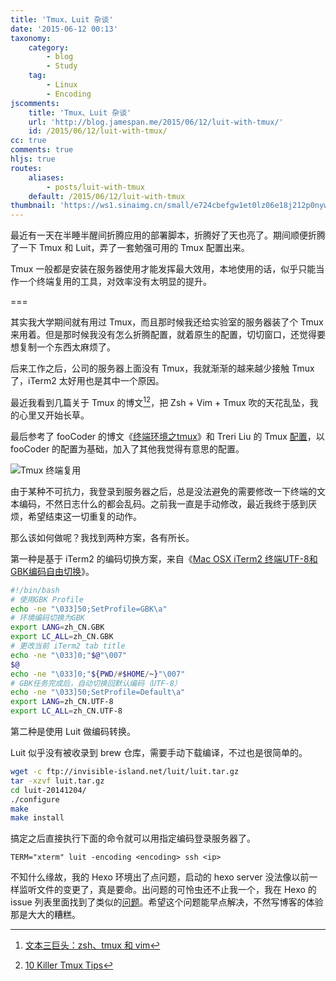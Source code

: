 ```yaml
---
title: 'Tmux、Luit 杂谈'
date: '2015-06-12 00:13'
taxonomy:
    category:
        - blog
        - Study
    tag:
        - Linux
        - Encoding
jscomments:
    title: 'Tmux、Luit 杂谈'
    url: 'http://blog.jamespan.me/2015/06/12/luit-with-tmux/'
    id: /2015/06/12/luit-with-tmux/
cc: true
comments: true
hljs: true
routes:
    aliases:
        - posts/luit-with-tmux
    default: /2015/06/12/luit-with-tmux
thumbnail: 'https://ws1.sinaimg.cn/small/e724cbefgw1et0lz06e18j212p0nywk0.jpg'
---
```


最近有一天在半睡半醒间折腾应用的部署脚本，折腾好了天也亮了。期间顺便折腾了一下 Tmux 和 Luit，弄了一套勉强可用的 Tmux 配置出来。

Tmux 一般都是安装在服务器使用才能发挥最大效用，本地使用的话，似乎只能当作一个终端复用的工具，对效率没有太明显的提升。

===

其实我大学期间就有用过 Tmux，而且那时候我还给实验室的服务器装了个 Tmux 来用着。但是那时候我没有怎么折腾配置，就着原生的配置，切切窗口，还觉得要想复制一个东西太麻烦了。

后来工作之后，公司的服务器上面没有 Tmux，我就渐渐的越来越少接触 Tmux 了，iTerm2 太好用也是其中一个原因。

最近我看到几篇关于 Tmux 的博文[^1][^2]，把 Zsh + Vim + Tmux 吹的天花乱坠，我的心里又开始长草。

[^1]: [文本三巨头：zsh、tmux 和 vim][2]
[^2]: [10 Killer Tmux Tips][5]

最后参考了 fooCoder 的博文《[终端环境之tmux][3]》和 Treri Liu 的 Tmux [配置][4]，以 fooCoder 的配置为基础，加入了其他我觉得有意思的配置。

![Tmux 终端复用](https://ws1.sinaimg.cn/large/e724cbefgw1et0lz06e18j212p0nywk0.jpg)

由于某种不可抗力，我登录到服务器之后，总是没法避免的需要修改一下终端的文本编码，不然日志什么的都会乱码。之前我一直是手动修改，最近我终于感到厌烦，希望结束这一切重复的动作。

那么该如何做呢？我找到两种方案，各有所长。

第一种是基于 iTerm2 的编码切换方案，来自《[Mac OSX iTerm2 终端UTF-8和GBK编码自由切换][6]》。

```bash
#!/bin/bash
# 使用GBK Profile
echo -ne "\033]50;SetProfile=GBK\a"
# 环境编码切换为GBK
export LANG=zh_CN.GBK
export LC_ALL=zh_CN.GBK
# 更改当前 iTerm2 tab title
echo -ne "\033]0;"$@"\007"
$@
echo -ne "\033]0;"${PWD/#$HOME/~}"\007"
# GBK任务完成后，自动切换回默认编码（UTF-8）
echo -ne "\033]50;SetProfile=Default\a"
export LANG=zh_CN.UTF-8
export LC_ALL=zh_CN.UTF-8
```

第二种是使用 Luit 做编码转换。

Luit 似乎没有被收录到 brew 仓库，需要手动下载编译，不过也是很简单的。

```bash
wget -c ftp://invisible-island.net/luit/luit.tar.gz
tar -xzvf luit.tar.gz
cd luit-20141204/
./configure
make
make install
```

搞定之后直接执行下面的命令就可以用指定编码登录服务器了。

```
TERM="xterm" luit -encoding <encoding> ssh <ip>
```

不知什么缘故，我的 Hexo 环境出了点问题，启动的 hexo server 没法像以前一样监听文件的变更了，真是要命。出问题的可怜虫还不止我一个，我在 Hexo 的 issue 列表里面找到了类似的[问题][1]。希望这个问题能早点解决，不然写博客的体验那是大大的糟糕。

[1]: https://github.com/hexojs/hexo/issues/1175
[2]: http://blog.jobbole.com/86571/
[3]: http://foocoder.com/blog/zhong-duan-huan-jing-zhi-tmux.html
[4]: https://github.com/Treri/dotfile/blob/master/tmux/tmux.conf
[5]: http://www.sitepoint.com/10-killer-tmux-tips/
[6]: http://blog.chenxiaosheng.com/posts/2013-10-29/mac_osx_iterm2_utf8_gbk_switch.html